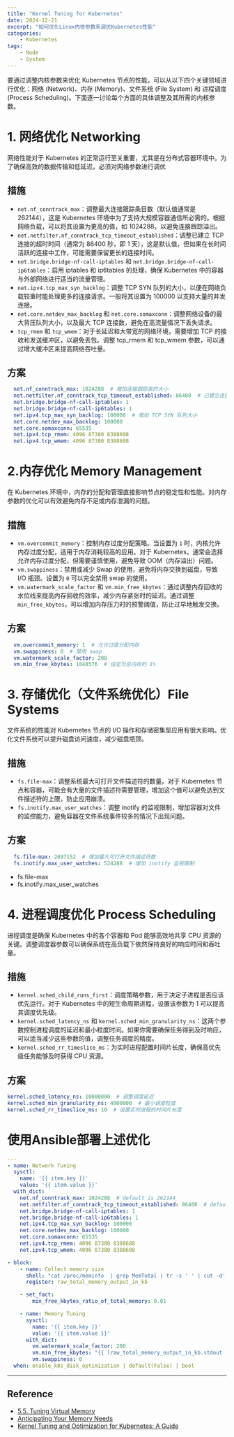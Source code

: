 ```yaml
---
title: "Kernel Tuning for Kubernetes"
date: 2024-12-21
excerpt: "如何优化Linux内核参数来调优Kubernetes性能"
categories: 
    - Kubernetes
tags: 
    - Node
    - System
---
```




要通过调整内核参数来优化 Kubernetes 节点的性能，可以从以下四个关键领域进行优化：网络 (Network)、内存 (Memory)、文件系统 (File System) 和 进程调度 (Process Scheduling)。下面逐一讨论每个方面的具体调整及其所需的内核参数。

# 1. 网络优化 Networking

网络性能对于 Kubernetes 的正常运行至关重要，尤其是在分布式容器环境中。为了确保高效的数据传输和低延迟，必须对网络参数进行调优

## 措施

- `net.nf_conntrack_max`：调整最大连接跟踪条目数（默认值通常是 262144），这是 Kubernetes 环境中为了支持大规模容器通信所必需的。根据网络负载，可以将其设置为更高的值，如 1024288，以避免连接跟踪溢出。
- `net.netfilter.nf_conntrack_tcp_timeout_established`：调整已建立 TCP 连接的超时时间（通常为 86400 秒，即 1 天），这是默认值，但如果在长时间活跃的连接中工作，可能需要保留更长的连接时间。
- `net.bridge.bridge-nf-call-iptables` 和 `net.bridge.bridge-nf-call-ip6tables`：启用 iptables 和 ip6tables 的处理，确保 Kubernetes 中的容器与外部网络进行适当的流量管理。
- `net.ipv4.tcp_max_syn_backlog`：调整 TCP SYN 队列的大小，以便在网络负载较重时能处理更多的连接请求。一般将其设置为 100000 以支持大量的并发连接。
- `net.core.netdev_max_backlog` 和 `net.core.somaxconn`：调整网络设备的最大背压队列大小，以及最大 TCP 连接数，避免在高流量情况下丢失请求。
- `tcp_rmem` 和 `tcp_wmem`：对于长延迟和大带宽的网络环境，需要增加 TCP 的接收和发送缓冲区，以避免丢包。调整 tcp_rmem 和 tcp_wmem 参数，可以通过增大缓冲区来提高网络吞吐量。

## 方案

```yaml
  net.nf_conntrack_max: 1024288  # 增加连接跟踪表的大小
  net.netfilter.nf_conntrack_tcp_timeout_established: 86400  # 已建立连接的超时设置
  net.bridge.bridge-nf-call-iptables: 1
  net.bridge.bridge-nf-call-ip6tables: 1
  net.ipv4.tcp_max_syn_backlog: 100000  # 增加 TCP SYN 队列大小
  net.core.netdev_max_backlog: 100000
  net.core.somaxconn: 65535
  net.ipv4.tcp_rmem: 4096 87380 8388608
  net.ipv4.tcp_wmem: 4096 87380 8388608
```

# 2.内存优化 Memory Management

在 Kubernetes 环境中，内存的分配和管理直接影响节点的稳定性和性能。对内存参数的优化可以有效避免内存不足或内存泄漏的问题。

## 措施

- `vm.overcommit_memory`：控制内存过度分配策略。当设置为 `1` 时，内核允许内存过度分配，适用于内存消耗较高的应用。对于 Kubernetes，通常会选择允许内存过度分配，但需要谨慎使用，避免导致 OOM（内存溢出）问题。
- `vm.swappiness`：禁用或减少 Swap 的使用，避免将内存交换到磁盘，导致 I/O 瓶颈。设置为 `0` 可以完全禁用 swap 的使用。
- `vm.watermark_scale_factor` 和 `vm.min_free_kbytes`：通过调整内存回收的水位线来提高内存回收的效率，减少内存紧张时的延迟。通过调整 `min_free_kbytes`，可以增加内存压力时的预警阈值，防止过早地触发交换。

## 方案

```yaml
  vm.overcommit_memory: 1  # 允许过度分配内存
  vm.swappiness: 0  # 禁用 swap
  vm.watermark_scale_factor: 200
  vm.min_free_kbytes: 1048576  # 设定为总内存的 1%
```

# 3. 存储优化（文件系统优化）File Systems

文件系统的性能对 Kubernetes 节点的 I/O 操作和存储密集型应用有很大影响。优化文件系统可以提升磁盘访问速度，减少磁盘瓶颈。

## 措施

- `fs.file-max`：调整系统最大可打开文件描述符的数量。对于 Kubernetes 节点和容器，可能会有大量的文件描述符需要管理，增加这个值可以避免达到文件描述符的上限，防止应用崩溃。
- `fs.inotify.max_user_watches`：调整 inotify 的监视限制，增加容器对文件的监控能力，避免容器在文件系统事件较多的情况下出现问题。

## 方案

```yaml
  fs.file-max: 2097152  # 增加最大可打开文件描述符数
  fs.inotify.max_user_watches: 524288  # 增加 inotify 监视限制
```


- fs.file-max
- fs.inotify.max_user_watches


# 4. 进程调度优化 Process Scheduling

进程调度是确保 Kubernetes 中的各个容器和 Pod 能够高效地共享 CPU 资源的关键。调整调度器参数可以确保系统在高负载下依然保持良好的响应时间和吞吐量。

## 措施

- `kernel.sched_child_runs_first`：调度策略参数，用于决定子进程是否应该优先运行。对于 Kubernetes 中的短生命周期进程，设置该参数为 1 可以提高其调度优先级。
- `kernel.sched_latency_ns` 和 `kernel.sched_min_granularity_ns`：这两个参数控制进程调度的延迟和最小粒度时间。如果你需要确保任务得到及时响应，可以适当减少这些参数的值，调整任务调度的精度。
- `kernel.sched_rr_timeslice_ms`：为实时进程配置时间片长度，确保高优先级任务能够及时获得 CPU 资源。

## 方案

```yaml
kernel.sched_latency_ns: 10000000  # 调整调度延迟
kernel.sched_min_granularity_ns: 4000000  # 最小调度粒度
kernel.sched_rr_timeslice_ms: 10  # 设置实时进程的时间片长度
```

# 使用Ansible部署上述优化

```yaml
---
- name: Network Tuning
  sysctl:
    name: '{{ item.key }}'
    value: '{{ item.value }}'
  with_dict:
    net.nf_conntrack_max: 1024288  # default is 262144
    net.netfilter.nf_conntrack_tcp_timeout_established: 86400  # default is 86400 seconds, 1 day
    net.bridge.bridge-nf-call-iptables: 1
    net.bridge.bridge-nf-call-ip6tables: 1
    net.ipv4.tcp_max_syn_backlog: 100000
    net.core.netdev_max_backlog: 100000
    net.core.somaxconn: 65535
    net.ipv4.tcp_rmem: 4096 87380 8388608
    net.ipv4.tcp_wmem: 4096 87380 8388608

- block:
    - name: Collect memory size
      shell: "cat /proc/meminfo  | grep MemTotal | tr -s ' ' | cut -d' ' -f 2"
      register: raw_total_memory_output_in_kb

    - set_fact:
        min_free_kbytes_ratio_of_total_memory: 0.01

    - name: Memory Tuning
      sysctl:
        name: '{{ item.key }}'
        value: '{{ item.value }}'
      with_dict:
        vm.watermark_scale_factor: 200
        vm.min_free_kbytes: "{{ (raw_total_memory_output_in_kb.stdout | int * min_free_kbytes_ratio_of_total_memory) | int }}"  # default is 90MB
        vm.swappiness: 0
  when: enable_k8s_disk_optimization | default(False) | bool
```

------

## Reference

- [5.5. Tuning Virtual Memory](https://docs.redhat.com/en/documentation/red_hat_enterprise_linux/6/html/performance_tuning_guide/s-memory-tunables)
- [Anticipating Your Memory Needs](https://blogs.oracle.com/linux/post/anticipating-your-memory-needs)
- [Kernel Tuning and Optimization for Kubernetes: A Guide](https://overcast.blog/kernel-tuning-and-optimization-for-kubernetes-a-guide-a3bdc8f7d255)